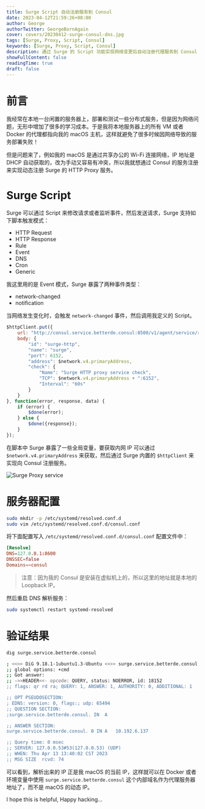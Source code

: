 ```yaml
---
title: Surge Script 自动注册服务到 Consul
date: 2023-04-12T21:59:26+08:00
author: George
authorTwitter: GeorgeBornAgain
cover: covers/20230412-surge-consul-dns.jpg
tags: [Surge, Proxy, Script, Consul]
keywords: [Surge, Proxy, Script, Consul]
description: 通过 Surge 的 Script 功能实现网络变更后自动注册代理服务到 Consul 以便于内网其他系统使用。
showFullContent: false
readingTime: true
draft: false
---
```


# 前言

我经常在本地一台闲置的服务器上，部署和测试一些分布式服务，但是因为网络问题，无形中增加了很多的学习成本。于是我将本地服务器上的所有 VM 或者 Docker 的代理都指向我的 macOS 主机，这样就避免了很多时候因网络导致的服务部署失败！

但是问题来了，例如我的 macOS 是通过共享办公的 Wi-Fi 连接网络，IP 地址是 DHCP 自动获取的，改为手动又容易有冲突，所以我就想通过 Consul 的服务注册来实现动态注册 Surge 的 HTTP Proxy 服务。

# Surge Script

Surge 可以通过 Script 来修改请求或者监听事件，然后发送请求，Surge 支持如下脚本触发模式：

* HTTP Request
* HTTP Response
* Rule
* Event
* DNS
* Cron
* Generic

我这里用的是 Event 模式，Surge 暴露了两种事件类型：

* network-changed
* notification

当网络发生变化时，会触发 `network-changed` 事件，然后调用我定义的 Script。

```js
$httpClient.put({
	url: "http://consul.service.betterde.consul:8500/v1/agent/service/register",
	body: {
        "id": "surge-http",
        "name": "surge",
        "port": 6152,
        "address": $network.v4.primaryAddress,
        "check": {
            "Name": "Surge HTTP proxy service check",
            "TCP": $network.v4.primaryAddress + ":6152",
            "Interval": "60s"
        }
    }
}, function(error, response, data) {
    if (error) {
        $done(error);
    } else {
        $done({response});
    }
});
```

在脚本中 Surge 暴露了一些全局变量，要获取内网 IP 可以通过 `$network.v4.primaryAddress` 来获取，然后通过 Surge 内置的 `$httpClient` 来实现向 Consul 注册服务。

![Surge Proxy service](/article/20230412-consul-dashboard.png)

# 服务器配置

```bash
sudo mkdir -p /etc/systemd/resolved.conf.d
sudo vim /etc/systemd/resolved.conf.d/consul.conf
```

将下面配置写入 `/etc/systemd/resolved.conf.d/consul.conf` 配置文件中：

```conf
[Resolve]
DNS=127.0.0.1:8600
DNSSEC=false
Domains=~consul
```

> 注意：因为我的 Consul 是安装在虚拟机上的，所以这里的地址就是本地的 Loopback IP。

然后重启 DNS 解析服务：

```bash
sudo systemctl restart systemd-resolved
```

# 验证结果

```bash
dig surge.service.betterde.consul

; <<>> DiG 9.18.1-1ubuntu1.3-Ubuntu <<>> surge.service.betterde.consul
;; global options: +cmd
;; Got answer:
;; ->>HEADER<<- opcode: QUERY, status: NOERROR, id: 18152
;; flags: qr rd ra; QUERY: 1, ANSWER: 1, AUTHORITY: 0, ADDITIONAL: 1

;; OPT PSEUDOSECTION:
; EDNS: version: 0, flags:; udp: 65494
;; QUESTION SECTION:
;surge.service.betterde.consul.	IN	A

;; ANSWER SECTION:
surge.service.betterde.consul. 0 IN	A	10.192.6.137

;; Query time: 0 msec
;; SERVER: 127.0.0.53#53(127.0.0.53) (UDP)
;; WHEN: Thu Apr 13 13:40:02 CST 2023
;; MSG SIZE  rcvd: 74
```

可以看到，解析出来的 IP 正是我 macOS 的当前 IP，这样就可以在 Docker 或者环境变量中使用 `surge.service.betterde.consul` 这个内部域名作为代理服务器地址了，而不是 macOS 的动态 IP。

I hope this is helpful, Happy hacking...